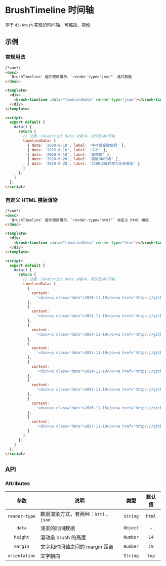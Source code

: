 # BrushTimeline 时间轴

基于 `d3-brush` 实现的时间轴，可缩放、拖动

## 示例

### 常规用法

```html
/*vue*/
<desc>
  `BrushTimeline` 组件使用展示，`render-type="json"` 格式数据
</desc>

<template>
  <div>
    <brush-timeline :data="timelineData" render-type="json"></brush-timeline>
  </div>
</template>

<script>
  export default {
    data() {
      return {
        // 注意：JavaScript Date 对象中，月份是从0开始
        timelineData: [
          { date: '2008-8-18', label: '牛市后金融危机' },
          { date: '2015-6-18', label: '牛市' },
          { date: '2018-6-18', label: '震荡市' },
          { date: '2020-6-20', label: '突破3000点' },
          { date: '2020-8-20', label: '3200点或许成为历史最低' }
        ]
      };
    }
  };
</script>
```

### 自定义 HTML 模板渲染

```html
/*vue*/
<desc>
  `BrushTimeline` 组件使用展示，`render-type="html"` 自定义 html 模板
</desc>

<template>
  <div>
    <brush-timeline :data="timelineData" render-type="html"></brush-timeline>
  </div>
</template>

<script>
  export default {
    data() {
      return {
        // 注意：JavaScript Date 对象中，月份是从0开始
        timelineData: [
          {
            content:
              '<div><p class="date">2010-11-18</p><a href="https://github.com/giscafer/sinokit" target="_blank">第一个</a></div>'
          },
          {
            content:
              '<div><p class="date">2011-11-18</p><a href="https://github.com/giscafer/sinokit" target="_blank">新适应症</a></div>'
          },
          {
            content:
              '<div><p class="date">2014-11-18</p><a href="https://github.com/giscafer/sinokit" target="_blank">新冠疫苗方案</a></div>'
          },
          {
            content:
              '<div><p class="date">2013-11-18</p><a href="https://github.com/giscafer/sinokit" target="_blank">包装</a></div>'
          },
          {
            content:
              '<div><p class="date">2014-11-18</p><a href="https://github.com/giscafer/sinokit" target="_blank">审批</a></div>'
          },
          {
            content:
              '<div><p class="date">2015-11-18</p><a href="https://github.com/giscafer/sinokit" target="_blank">IPO</a></div>'
          },
          {
            content:
              '<div><p class="date">2016-11-18</p><a href="https://github.com/giscafer/sinokit" target="_blank">准备上市</a></div>'
          },
          {
            content:
              '<div><p class="date">2017-11-18</p><a href="https://github.com/giscafer/sinokit" target="_blank">上市</a></div>'
          }
        ]
      };
    }
  };
</script>
```

## API

### Attributes

|     参数      | 说明                                  |   类型   | 默认值 |
| :-----------: | ------------------------------------- | :------: | :----: |
| `render-type` | 数据渲染方式，有两种：`html` 、`json` | `String` | `html` |
|    `data`     | 渲染的时间数据                        | `Object` |   -    |
|   `height`    | 滚动条 brush 的高度                   | `Number` |  `14`  |
|   `margin`    | 文字和时间轴之间的 margin 距离        | `Number` |  `19`  |
| `orientation` | 文字朝向                              | `String` | `top`  |
